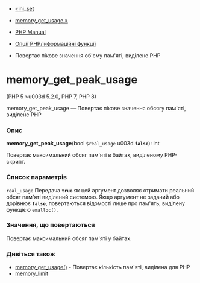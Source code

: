 - [«ini_set](function.ini-set.md)
- [memory_get_usage »](function.memory-get-usage.md)

- [PHP Manual](index.md)
- [Опції PHP/інформаційні функції](ref.info.md)
- Повертає пікове значення об'єму пам'яті, виділене PHP

# memory_get_peak_usage

(PHP 5 \>u003d 5.2.0, PHP 7, PHP 8)

memory_get_peak_usage — Повертає пікове значення обсягу пам'яті,
виділене PHP

### Опис

**memory_get_peak_usage**(bool `$real_usage` u003d **`false`**): int

Повертає максимальний обсяг пам'яті в байтах, виділеному
PHP-скрипт.

### Список параметрів

`real_usage`
Передача **`true`** як цей аргумент дозволяє отримати
реальний обсяг пам'яті виділений системою. Якщо аргумент не заданий або
дорівнює **`false`**, повертаються відомості лише про пам'ять, виділену
функцією `emalloc()`.

### Значення, що повертаються

Повертає максимальний обсяг пам'яті у байтах.

### Дивіться також

- [memory_get_usage()](function.memory-get-usage.md) - Повертає
кількість пам'яті, виділена для PHP
- [memory_limit](ini.core.md#ini.memory-limit)
